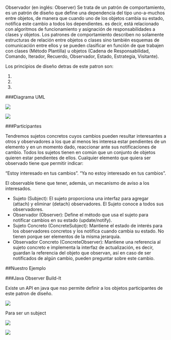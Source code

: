 Observador (en inglés: Observer) Se trata de un patrón de comportamiento, es un patrón de diseño que define una dependencia del tipo uno-a-muchos entre objetos, de manera que cuando uno de los objetos cambia
su estado, notifica este cambio a todos los dependientes. es decir, está relacionado con algoritmos de funcionamiento y asignación de responsabilidades a clases y objetos. 
Los patrones de comportamiento describen no solamente estructuras de relación entre objetos o clases sino también esquemas de comunicación entre ellos y se pueden clasificar
en función de que trabajen con clases (Método Plantilla) u objetos (Cadena de Responsabilidad, Comando, Iterador, Recuerdo, Observador, Estado, Estrategia, Visitante).

Los principios de diseño detras de este patron son:

   1. 
   2. 
   3. 
   

###Diagrama UML

![](https://upload.wikimedia.org/wikipedia/commons/9/97/EstructuraPatronObservador.png)


![](https://upload.wikimedia.org/wikipedia/commons/4/41/SecuenciaObservador.png)

###Participantes

Tendremos sujetos concretos cuyos cambios pueden resultar interesantes a otros y observadores a los que al menos les interesa estar pendientes de un elemento y en un momento
dado, reaccionar ante sus notificaciones de cambio. Todos los sujetos tienen en común que un conjunto de objetos quieren estar pendientes de ellos. 
Cualquier elemento que quiera ser observado tiene que permitir indicar:

“Estoy interesado en tus cambios”.
“Ya no estoy interesado en tus cambios”.

El observable tiene que tener, además, un mecanismo de aviso a los interesados.


* Sujeto (Subject): El sujeto proporciona una interfaz para agregar (attach) y eliminar (detach) observadores. El Sujeto conoce a todos sus observadores.
* Observador (Observer): Define el método que usa el sujeto para notificar cambios en su estado (update/notify).
* Sujeto Concreto (ConcreteSubject): Mantiene el estado de interés para los observadores concretos y los notifica cuando cambia su estado. No tienen porque ser elementos
 de la misma jerarquía.
* Observador Concreto (ConcreteObserver): Mantiene una referencia al sujeto concreto e implementa la interfaz de actualización, es decir, guardan la referencia del objeto
 que observan, así en caso de ser notificados de algún cambio, pueden preguntar sobre este cambio.


##Nuestro Ejemplo




###Java Observer Build-It

Existe un API en java que nso permite definir a los objetos participantes de este patron de diseño.

![](http://snag.gy/lh4xZ.jpg)


Para ser un subject

![](http://snag.gy/RPnR2.jpg)

![](http://snag.gy/0k2zm.jpg)





